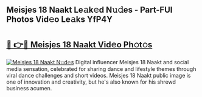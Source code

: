 ## Meisjes 18 Naakt Le𝚊k𝚎d N𝚞𝚍es - Part-FUl Photos Vid𝚎o Le𝚊ks YfP4Y

# <h2><a href="http://fb6c4w6.evod.top/?m=Meisjes+18+Naakt">🔗 👉🔴 Meisjes 18 Naakt Vid𝚎o Ph𝚘t𝚘s</a></h2>

[![Meisjes 18 Naakt N𝚞d𝚎s](https://i.imgur.com/8V9OHl7.gif)](http://fb6c4w6.evod.top/?m=Meisjes+18+Naakt)
Digital influencer Meisjes 18 Naakt and social media sensation, celebrated for sharing dance and lifestyle themes through viral dance challenges and short videos. Meisjes 18 Naakt public image is one of innovation and creativity, but he's also known for his shrewd business acumen. 
